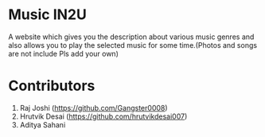 # Music IN2U
A website which gives you the description about various music genres and also allows you to play the selected music for some time.(Photos and songs are not include Pls add your own)

# Contributors
1. Raj Joshi (https://github.com/Gangster0008)
2. Hrutvik Desai (https://github.com/hrutvikdesai007)
3. Aditya Sahani
